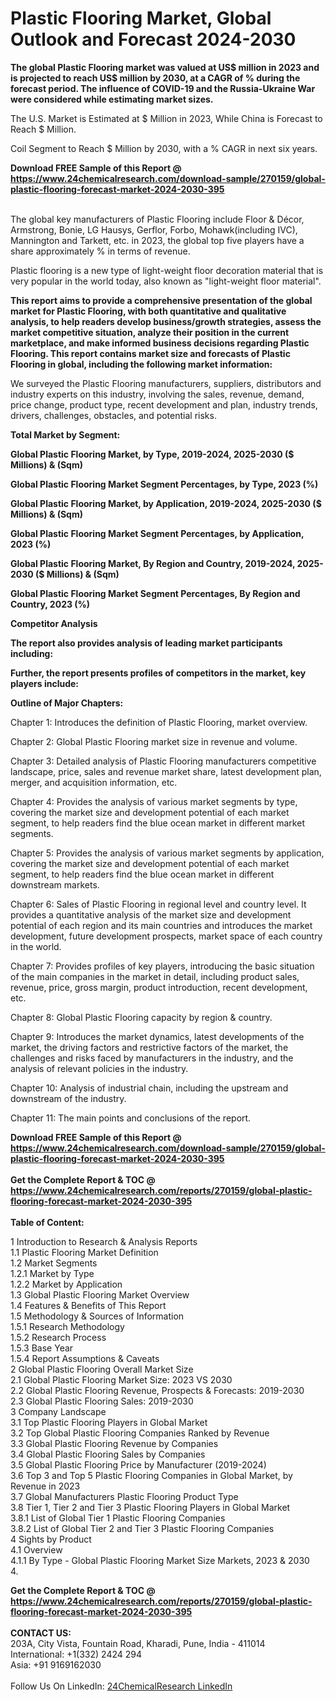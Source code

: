 <h1>Plastic Flooring Market, Global Outlook and Forecast 2024-2030</h1><p><strong>The global Plastic Flooring market was valued at US$ million in 2023 and is projected to reach US$ million by 2030, at a CAGR of % during the forecast period. The influence of COVID-19 and the Russia-Ukraine War were considered while estimating market sizes.</strong></p><p>
The U.S. Market is Estimated at $ Million in 2023, While China is Forecast to Reach $ Million.</p><p>
Coil Segment to Reach $ Million by 2030, with a % CAGR in next six years.</p><div><b>Download FREE Sample of this Report @ 
            <a href="https://www.24chemicalresearch.com/download-sample/270159/global-plastic-flooring-forecast-market-2024-2030-395">
            https://www.24chemicalresearch.com/download-sample/270159/global-plastic-flooring-forecast-market-2024-2030-395</a></b></div><br><p>
The global key manufacturers of Plastic Flooring include Floor &amp; Décor, Armstrong, Bonie, LG Hausys, Gerflor, Forbo, Mohawk(including IVC), Mannington and Tarkett, etc. in 2023, the global top five players have a share approximately % in terms of revenue.</p><p>
Plastic flooring is a new type of light-weight floor decoration material that is very popular in the world today, also known as "light-weight floor material".</p><p>
<strong>This report aims to provide a comprehensive presentation of the global market for Plastic Flooring, with both quantitative and qualitative analysis, to help readers develop business/growth strategies, assess the market competitive situation, analyze their position in the current marketplace, and make informed business decisions regarding Plastic Flooring. This report contains market size and forecasts of Plastic Flooring in global, including the following market information:</strong></p><p>
</p><p>
</p><p>We surveyed the Plastic Flooring manufacturers, suppliers, distributors and industry experts on this industry, involving the sales, revenue, demand, price change, product type, recent development and plan, industry trends, drivers, challenges, obstacles, and potential risks.</p><p>
<strong>Total Market by Segment:</strong></p><p>
<strong>Global Plastic Flooring Market, by Type, 2019-2024, 2025-2030 ($ Millions) &amp; (Sqm)</strong></p><p>
<strong>Global Plastic Flooring Market Segment Percentages, by Type, 2023 (%)</strong></p><p>
</p><p>
<strong>Global Plastic Flooring Market, by Application, 2019-2024, 2025-2030 ($ Millions) &amp; (Sqm)</strong></p><p>
<strong>Global Plastic Flooring Market Segment Percentages, by Application, 2023 (%)</strong></p><p>
</p><p>
<strong>Global Plastic Flooring Market, By Region and Country, 2019-2024, 2025-2030 ($ Millions) &amp; (Sqm)</strong></p><p>
<strong>Global Plastic Flooring Market Segment Percentages, By Region and Country, 2023 (%)</strong></p><p>
</p><p>
<strong>Competitor Analysis</strong></p><p>
<strong>The report also provides analysis of leading market participants including:</strong></p><p>
</p><p>
<strong>Further, the report presents profiles of competitors in the market, key players include:</strong></p><p>
</p><p>
<strong>Outline of Major Chapters:</strong></p><p>
</p><p>Chapter 1: Introduces the definition of Plastic Flooring, market overview.</p><p>
Chapter 2: Global Plastic Flooring market size in revenue and volume.</p><p>
Chapter 3: Detailed analysis of Plastic Flooring manufacturers competitive landscape, price, sales and revenue market share, latest development plan, merger, and acquisition information, etc.</p><p>
Chapter 4: Provides the analysis of various market segments by type, covering the market size and development potential of each market segment, to help readers find the blue ocean market in different market segments.</p><p>
Chapter 5: Provides the analysis of various market segments by application, covering the market size and development potential of each market segment, to help readers find the blue ocean market in different downstream markets.</p><p>
Chapter 6: Sales of Plastic Flooring in regional level and country level. It provides a quantitative analysis of the market size and development potential of each region and its main countries and introduces the market development, future development prospects, market space of each country in the world.</p><p>
Chapter 7: Provides profiles of key players, introducing the basic situation of the main companies in the market in detail, including product sales, revenue, price, gross margin, product introduction, recent development, etc.</p><p>
Chapter 8: Global Plastic Flooring capacity by region &amp; country.</p><p>
Chapter 9: Introduces the market dynamics, latest developments of the market, the driving factors and restrictive factors of the market, the challenges and risks faced by manufacturers in the industry, and the analysis of relevant policies in the industry.</p><p>
Chapter 10: Analysis of industrial chain, including the upstream and downstream of the industry.</p><p>
Chapter 11: The main points and conclusions of the report.</p><div><b>Download FREE Sample of this Report @ 
            <a href="https://www.24chemicalresearch.com/download-sample/270159/global-plastic-flooring-forecast-market-2024-2030-395">
            https://www.24chemicalresearch.com/download-sample/270159/global-plastic-flooring-forecast-market-2024-2030-395</a></b></div><br><div><b>Get the Complete Report & TOC @ 
            <a href="https://www.24chemicalresearch.com/reports/270159/global-plastic-flooring-forecast-market-2024-2030-395">
            https://www.24chemicalresearch.com/reports/270159/global-plastic-flooring-forecast-market-2024-2030-395</a></b></div><br>
            <b>Table of Content:</b><p>1 Introduction to Research & Analysis Reports<br />
    1.1 Plastic Flooring Market Definition<br />
    1.2 Market Segments<br />
        1.2.1 Market by Type<br />
        1.2.2 Market by Application<br />
    1.3 Global Plastic Flooring Market Overview<br />
    1.4 Features & Benefits of This Report<br />
    1.5 Methodology & Sources of Information<br />
        1.5.1 Research Methodology<br />
        1.5.2 Research Process<br />
        1.5.3 Base Year<br />
        1.5.4 Report Assumptions & Caveats<br />
2 Global Plastic Flooring Overall Market Size<br />
    2.1 Global Plastic Flooring Market Size: 2023 VS 2030<br />
    2.2 Global Plastic Flooring Revenue, Prospects & Forecasts: 2019-2030<br />
    2.3 Global Plastic Flooring Sales: 2019-2030<br />
3 Company Landscape<br />
    3.1 Top Plastic Flooring Players in Global Market<br />
    3.2 Top Global Plastic Flooring Companies Ranked by Revenue<br />
    3.3 Global Plastic Flooring Revenue by Companies<br />
    3.4 Global Plastic Flooring Sales by Companies<br />
    3.5 Global Plastic Flooring Price by Manufacturer (2019-2024)<br />
    3.6 Top 3 and Top 5 Plastic Flooring Companies in Global Market, by Revenue in 2023<br />
    3.7 Global Manufacturers Plastic Flooring Product Type<br />
    3.8 Tier 1, Tier 2 and Tier 3 Plastic Flooring Players in Global Market<br />
        3.8.1 List of Global Tier 1 Plastic Flooring Companies<br />
        3.8.2 List of Global Tier 2 and Tier 3 Plastic Flooring Companies<br />
4 Sights by Product<br />
    4.1 Overview<br />
        4.1.1 By Type - Global Plastic Flooring Market Size Markets, 2023 & 2030<br />
        4.</p><div><b>Get the Complete Report & TOC @ 
            <a href="https://www.24chemicalresearch.com/reports/270159/global-plastic-flooring-forecast-market-2024-2030-395">
            https://www.24chemicalresearch.com/reports/270159/global-plastic-flooring-forecast-market-2024-2030-395</a></b></div><br><b>CONTACT US:</b><br>
            203A, City Vista, Fountain Road, Kharadi, Pune, India - 411014<br>
            International: +1(332) 2424 294<br>
            Asia: +91 9169162030 <br><br>
            Follow Us On LinkedIn: <a href="https://www.linkedin.com/company/24chemicalresearch/">24ChemicalResearch LinkedIn</a>